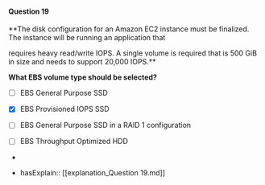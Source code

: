 #### Question  19


**The disk configuration for an Amazon EC2 instance must be finalized. The instance will be running an application that

requires heavy read/write IOPS. A single volume is required that is 500 GiB in size and needs to support 20,000 IOPS.**


**What EBS volume type should be selected?**


- [ ] EBS General Purpose SSD


- [x] EBS Provisioned IOPS SSD


- [ ] EBS General Purpose SSD in a RAID 1 configuration


- [ ] EBS Throughput Optimized HDD


*

- hasExplain:: [[explanation_Question  19.md]]